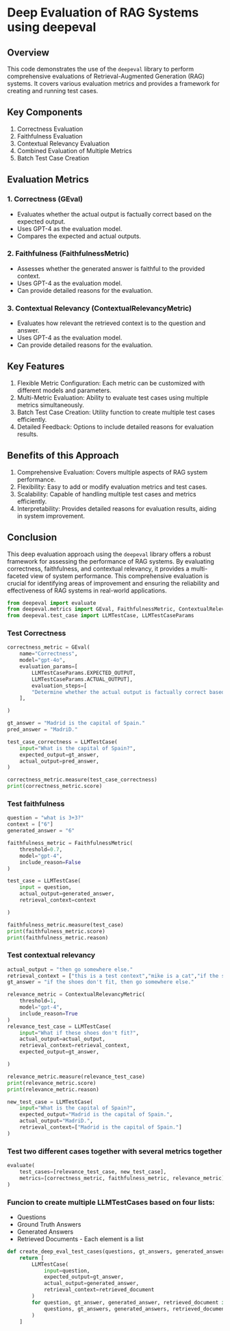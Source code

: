 # Deep Evaluation of RAG Systems using deepeval

## Overview

This code demonstrates the use of the `deepeval` library to perform comprehensive evaluations of Retrieval-Augmented Generation (RAG) systems. It covers various evaluation metrics and provides a framework for creating and running test cases.

## Key Components

1. Correctness Evaluation
2. Faithfulness Evaluation
3. Contextual Relevancy Evaluation
4. Combined Evaluation of Multiple Metrics
5. Batch Test Case Creation

## Evaluation Metrics

### 1. Correctness (GEval)

- Evaluates whether the actual output is factually correct based on the expected output.
- Uses GPT-4 as the evaluation model.
- Compares the expected and actual outputs.

### 2. Faithfulness (FaithfulnessMetric)

- Assesses whether the generated answer is faithful to the provided context.
- Uses GPT-4 as the evaluation model.
- Can provide detailed reasons for the evaluation.

### 3. Contextual Relevancy (ContextualRelevancyMetric)

- Evaluates how relevant the retrieved context is to the question and answer.
- Uses GPT-4 as the evaluation model.
- Can provide detailed reasons for the evaluation.

## Key Features

1. Flexible Metric Configuration: Each metric can be customized with different models and parameters.
2. Multi-Metric Evaluation: Ability to evaluate test cases using multiple metrics simultaneously.
3. Batch Test Case Creation: Utility function to create multiple test cases efficiently.
4. Detailed Feedback: Options to include detailed reasons for evaluation results.

## Benefits of this Approach

1. Comprehensive Evaluation: Covers multiple aspects of RAG system performance.
2. Flexibility: Easy to add or modify evaluation metrics and test cases.
3. Scalability: Capable of handling multiple test cases and metrics efficiently.
4. Interpretability: Provides detailed reasons for evaluation results, aiding in system improvement.

## Conclusion

This deep evaluation approach using the `deepeval` library offers a robust framework for assessing the performance of RAG systems. By evaluating correctness, faithfulness, and contextual relevancy, it provides a multi-faceted view of system performance. This comprehensive evaluation is crucial for identifying areas of improvement and ensuring the reliability and effectiveness of RAG systems in real-world applications.


```python
from deepeval import evaluate
from deepeval.metrics import GEval, FaithfulnessMetric, ContextualRelevancyMetric
from deepeval.test_case import LLMTestCase, LLMTestCaseParams
```

### Test Correctness


```python
correctness_metric = GEval(
    name="Correctness",
    model="gpt-4o",
    evaluation_params=[
        LLMTestCaseParams.EXPECTED_OUTPUT,
        LLMTestCaseParams.ACTUAL_OUTPUT],
        evaluation_steps=[
        "Determine whether the actual output is factually correct based on the expected output."
    ],

)

gt_answer = "Madrid is the capital of Spain."
pred_answer = "MadriD."

test_case_correctness = LLMTestCase(
    input="What is the capital of Spain?",
    expected_output=gt_answer,
    actual_output=pred_answer,
)

correctness_metric.measure(test_case_correctness)
print(correctness_metric.score)
```

### Test faithfulness


```python
question = "what is 3+3?"
context = ["6"]
generated_answer = "6"

faithfulness_metric = FaithfulnessMetric(
    threshold=0.7,
    model="gpt-4",
    include_reason=False
)

test_case = LLMTestCase(
    input = question,
    actual_output=generated_answer,
    retrieval_context=context

)

faithfulness_metric.measure(test_case)
print(faithfulness_metric.score)
print(faithfulness_metric.reason)


```

### Test contextual relevancy 


```python
actual_output = "then go somewhere else."
retrieval_context = ["this is a test context","mike is a cat","if the shoes don't fit, then go somewhere else."]
gt_answer = "if the shoes don't fit, then go somewhere else."

relevance_metric = ContextualRelevancyMetric(
    threshold=1,
    model="gpt-4",
    include_reason=True
)
relevance_test_case = LLMTestCase(
    input="What if these shoes don't fit?",
    actual_output=actual_output,
    retrieval_context=retrieval_context,
    expected_output=gt_answer,

)

relevance_metric.measure(relevance_test_case)
print(relevance_metric.score)
print(relevance_metric.reason)
```


```python
new_test_case = LLMTestCase(
    input="What is the capital of Spain?",
    expected_output="Madrid is the capital of Spain.",
    actual_output="MadriD.",
    retrieval_context=["Madrid is the capital of Spain."]
)
```

### Test two different cases together with several metrics together


```python
evaluate(
    test_cases=[relevance_test_case, new_test_case],
    metrics=[correctness_metric, faithfulness_metric, relevance_metric]
)
```

### Funcion to create multiple LLMTestCases based on four lists: 
* Questions
* Ground Truth Answers
* Generated Answers
* Retrieved Documents - Each element is a list


```python
def create_deep_eval_test_cases(questions, gt_answers, generated_answers, retrieved_documents):
    return [
        LLMTestCase(
            input=question,
            expected_output=gt_answer,
            actual_output=generated_answer,
            retrieval_context=retrieved_document
        )
        for question, gt_answer, generated_answer, retrieved_document in zip(
            questions, gt_answers, generated_answers, retrieved_documents
        )
    ]
```
